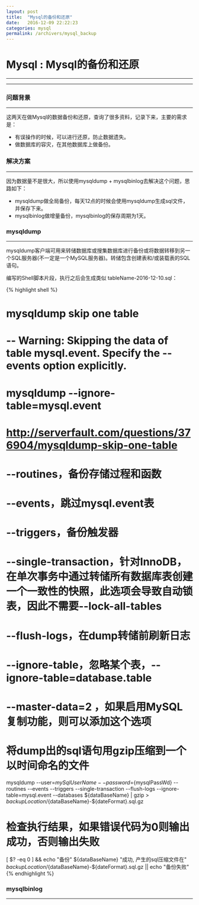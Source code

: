 ```yaml
---
layout: post
title:  "Mysql的备份和还原"
date:   2016-12-09 22:22:23
categories: mysql
permalink: /archivers/mysql_backup
---
```

# Mysql : Mysql的备份和还原
----
----

### 问题背景

----
这两天在做Mysql的数据备份和还原，查询了很多资料，记录下来，主要的需求是：
  * 有误操作的时候，可以进行还原，防止数据遗失。
  * 做数据库的容灾，在其他数据库上做备份。

### 解决方案
----
因为数据量不是很大，所以使用mysqldump + mysqlbinlog去解决这个问题，思路如下：
  * mysqldump做全局备份，每天12点的时候会使用mysqldump生成sql文件，并保存下来。
  * mysqlbinlog做增量备份，mysqlbinlog的保存周期为1天。

### mysqldump
----
mysqldump客户端可用来转储数据库或搜集数据库进行备份或将数据转移到另一个SQL服务器(不一定是一个MySQL服务器)。转储包含创建表和/或装载表的SQL语句。

编写的Shell脚本片段，执行之后会生成类似 tableName-2016-12-10.sql：

{% highlight shell %}
# mysqldump skip one table
# -- Warning: Skipping the data of table mysql.event. Specify the --events option explicitly.
# mysqldump --ignore-table=mysql.event
# http://serverfault.com/questions/376904/mysqldump-skip-one-table
# --routines，备份存储过程和函数
# --events，跳过mysql.event表
# --triggers，备份触发器
# --single-transaction，针对InnoDB，在单次事务中通过转储所有数据库表创建一个一致性的快照，此选项会导致自动锁表，因此不需要--lock-all-tables
# --flush-logs，在dump转储前刷新日志
# --ignore-table，忽略某个表，--ignore-table=database.table
# --master-data=2 ，如果启用MySQL复制功能，则可以添加这个选项
# 将dump出的sql语句用gzip压缩到一个以时间命名的文件
mysqldump --user=${mySqlUserName} --password=${mysqlPassWd} --routines --events --triggers --single-transaction --flush-logs --ignore-table=mysql.event --databases ${dataBaseName} | gzip > ${backupLocation}/${dataBaseName}-${dateFormat}.sql.gz
# 检查执行结果，如果错误代码为0则输出成功，否则输出失败
[ $? -eq 0 ] && echo "备份" ${dataBaseName} "成功, 产生的sql压缩文件在" ${backupLocation}/${dataBaseName}-${dateFormat}.sql.gz || echo "备份失败"
{% endhighlight %}

### mysqlbinlog
----
